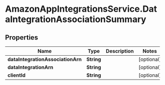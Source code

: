 # AmazonAppIntegrationsService.DataIntegrationAssociationSummary

## Properties

Name | Type | Description | Notes
------------ | ------------- | ------------- | -------------
**dataIntegrationAssociationArn** | **String** |  | [optional] 
**dataIntegrationArn** | **String** |  | [optional] 
**clientId** | **String** |  | [optional] 



